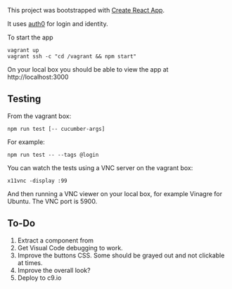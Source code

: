 This project was bootstrapped with [Create React App](https://github.com/facebookincubator/create-react-app).

It uses [auth0](https://auth0.com/) for login and identity.

To start the app
```
vagrant up
vagrant ssh -c "cd /vagrant && npm start"
```

On your local box you should be able to view the app at http://localhost:3000

## Testing
From the vagrant box:

`npm run test [-- cucumber-args]`

For example:

`npm run test -- --tags @login`

You can watch the tests using a VNC server on the vagrant box:

`x11vnc -display :99`

And then running a VNC viewer on your local box, for example Vinagre for Ubuntu. The VNC port is 5900.

## To-Do
1. Extract a <BooksList> component from <Books>
1. Get Visual Code debugging to work.
1. Improve the buttons CSS. Some should be grayed out and not clickable at times.
1. Improve the overall look?
1. Deploy to c9.io